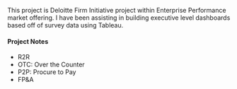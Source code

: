 This project is Deloitte Firm Initiative project within Enterprise Performance market offering. I have been assisting in building executive level dashboards based off of survey data using Tableau.

#### Project Notes
* R2R 
* OTC: Over the Counter
* P2P: Procure to Pay
* FP&A
